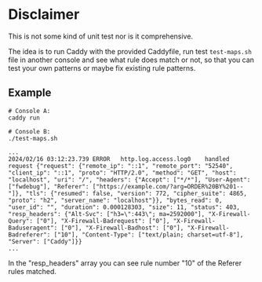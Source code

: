 # Disclaimer

This is not some kind of unit test nor is it comprehensive.

The idea is to run Caddy with the provided Caddyfile, run test `test-maps.sh` file in another console
and see what rule does match or not, so that you can test your
own patterns or maybe fix existing rule patterns.

## Example

```
# Console A:
caddy run

# Console B:
./test-maps.sh

```

```
...
2024/02/16 03:12:23.739	ERROR	http.log.access.log0	handled request	{"request": {"remote_ip": "::1", "remote_port": "52540", "client_ip": "::1", "proto": "HTTP/2.0", "method": "GET", "host": "localhost", "uri": "/", "headers": {"Accept": ["*/*"], "User-Agent": ["fwdebug"], "Referer": ["https://example.com/?arg=ORDER%20BY%201--"]}, "tls": {"resumed": false, "version": 772, "cipher_suite": 4865, "proto": "h2", "server_name": "localhost"}}, "bytes_read": 0, "user_id": "", "duration": 0.000128303, "size": 11, "status": 403, "resp_headers": {"Alt-Svc": ["h3=\":443\"; ma=2592000"], "X-Firewall-Query": ["0"], "X-Firewall-Badrequest": ["0"], "X-Firewall-Baduseragent": ["0"], "X-Firewall-Badhost": ["0"], "X-Firewall-Badreferer": ["10"], "Content-Type": ["text/plain; charset=utf-8"], "Server": ["Caddy"]}}
...
```

In the "resp_headers" array you can see rule number "10" of the Referer rules matched.
